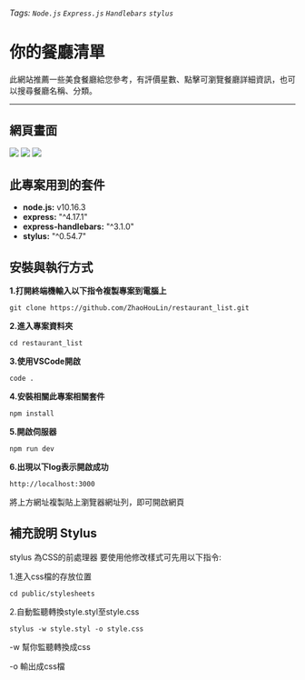 ###### Tags: `Node.js` `Express.js` `Handlebars` `stylus`

# 你的餐廳清單
此網站推薦一些美食餐廳給您參考，有評價星數、點擊可瀏覽餐廳詳細資訊，也可以搜尋餐廳名稱、分類。

---
## 網頁畫面
![](https://i.imgur.com/iOltsCK.jpg)
![](https://i.imgur.com/xaUyZzl.jpg)
![](https://i.imgur.com/DqlCOxf.jpg)

## 此專案用到的套件
* **node.js:** v10.16.3
* **express:** "^4.17.1"
* **express-handlebars:** "^3.1.0"
* **stylus:** "^0.54.7"

## 安裝與執行方式
**1.打開終端機輸入以下指令複製專案到電腦上**
```git=
git clone https://github.com/ZhaoHouLin/restaurant_list.git
```

**2.進入專案資料夾**
```=
cd restaurant_list
```

**3.使用VSCode開啟**
```=
code .
```

**4.安裝相關此專案相關套件**
```npm=
npm install
```

**5.開啟伺服器**
```=
npm run dev
```

**6.出現以下log表示開啟成功**
```
http://localhost:3000
```
將上方網址複製貼上瀏覽器網址列，即可開啟網頁


## 補充說明 Stylus
stylus 為CSS的前處理器
要使用他修改樣式可先用以下指令:

1.進入css檔的存放位置
```=
cd public/stylesheets
```
2.自動監聽轉換style.styl至style.css
```stylus=
stylus -w style.styl -o style.css
```
-w 幫你監聽轉換成css

-o 輸出成css檔
